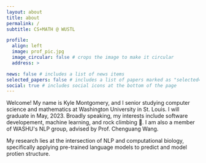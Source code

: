 ```yaml
---
layout: about
title: about
permalink: /
subtitle: CS+MATH @ WUSTL

profile:
  align: left
  image: prof_pic.jpg
  image_circular: false # crops the image to make it circular
  address: >

news: false # includes a list of news items
selected_papers: false # includes a list of papers marked as "selected={true}"
social: true # includes social icons at the bottom of the page
---
```


Welcome! My name is Kyle Montgomery, and I senior studying computer science and mathematics at Washington University in St. Louis. I will graduate in May, 2023. Broadly speaking, my interests include software developement, machine learning, and rock climbing 🧗. I am also a member of WASHU's NLP group, advised by Prof. Chenguang Wang.

My research lies at the intersection of NLP and computational biology, specifically applying pre-trained language models to predict and model protien structure.
